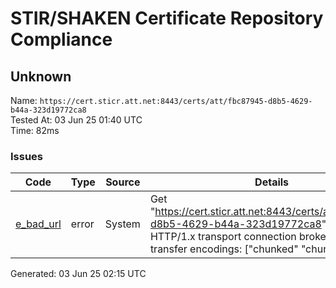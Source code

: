 # STIR/SHAKEN Certificate Repository Compliance

## Unknown

Name: `https://cert.sticr.att.net:8443/certs/att/fbc87945-d8b5-4629-b44a-323d19772ca8`\
Tested At: 03 Jun 25 01:40 UTC\
Time: 82ms

### Issues

| Code | Type | Source | Details |
|------|------|--------|---------|
| [e_bad_url](../../ISSUES/e_bad_url/README.md) | error | System | Get "https://cert.sticr.att.net:8443/certs/att/fbc87945-d8b5-4629-b44a-323d19772ca8": net/http: HTTP/1.x transport connection broken: too many transfer encodings: ["chunked" "chunked"] |

Generated: 03 Jun 25 02:15 UTC